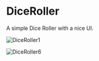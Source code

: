# DiceRoller
A simple Dice Roller with a nice UI.

![DiceRoller1](https://github.com/Almoatasam/DiceRoller/assets/148493069/c9664281-4cfc-41bc-8b2a-84871e2a325b) 


![DiceRoller6](https://github.com/Almoatasam/DiceRoller/assets/148493069/04b7ba97-c51f-4bd3-99b4-ffbba15dc467)
